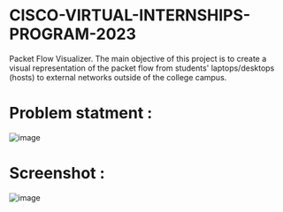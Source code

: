 # CISCO-VIRTUAL-INTERNSHIPS-PROGRAM-2023
Packet Flow Visualizer.  The main objective of this project is to create a visual representation of the packet flow from students' laptops/desktops (hosts) to external networks outside of the college campus. 

# Problem statment : 

![image](https://github.com/PrabhatSingh0607/CISCO-VIRTUAL-INTERNSHIPS-PROGRAM-2023/assets/118503589/9e311d51-5ab5-4c4c-a07e-0eb953cb44f8)


# Screenshot : 

![image](https://github.com/PrabhatSingh0607/CISCO-VIRTUAL-INTERNSHIPS-PROGRAM-2023/assets/118503589/40706882-207d-45ef-8f8b-63d091a67bb4)
